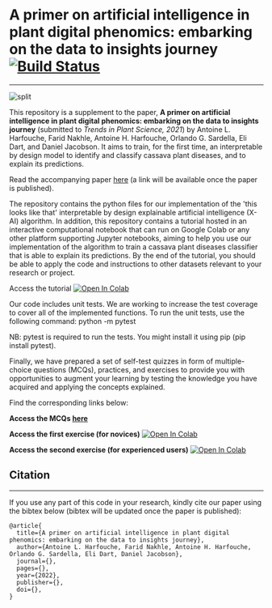 # A primer on artificial intelligence in plant digital phenomics: embarking on the data to insights journey [![Build Status](https://app.travis-ci.com/HarfoucheLab/A-Primer-on-AI-in-Plant-Digital-Phenomics.svg?branch=main)](https://app.travis-ci.com/HarfoucheLab/A-Primer-on-AI-in-Plant-Digital-Phenomics)
----
![split](https://faridnakhle.com/unitus/DigitalPhenomics/githubimages/logo.png?t=1)

This repository is a supplement to the paper, **A primer on artificial intelligence in plant digital phenomics: embarking on the data to insights journey** (submitted to *Trends in Plant Science, 2021*) by Antoine L. Harfouche, Farid Nakhle, Antoine H. Harfouche, Orlando G. Sardella, Eli Dart, and Daniel Jacobson. It aims to train, for the first time, an interpretable by design model to identify and classify cassava plant diseases, and to explain its predictions.

Read the accompanying paper [here](https://doi.org) (a link will be available once the paper is published).

The repository contains the python files for our implementation of the 'this looks like that' interpretable by design explainable artificial intelligence (X-AI) algorithm. In addition, this repository contains a tutorial hosted in an interactive computational notebook that can run on Google Colab or any other platform supporting Jupyter notebooks, aiming to help you use our implementation of the algorithm to train a cassava plant diseases classifier that is able to explain its predictions.
By the end of the tutorial, you should be able to apply the code and instructions to other datasets relevant to your research or project.

Access the tutorial [![Open In Colab](https://colab.research.google.com/assets/colab-badge.svg)](https://colab.research.google.com/github/HarfoucheLab/A-Primer-on-AI-in-Plant-Digital-Phenomics/blob/main/Tutorial.ipynb)

Our code includes unit tests. We are working to increase the test coverage to cover all of the implemented functions.
To run the unit tests, use the following command:
python -m pytest

NB: pytest is required to run the tests. You might install it using pip (pip install pytest).

Finally, we have prepared a set of self-test quizzes in form of multiple-choice questions (MCQs), practices, and exercises to provide you with opportunities to augment your learning by testing the knowledge you have acquired and applying the concepts explained.

Find the corresponding links below:

**Access the MCQs [here](https://forms.gle/jVZHLpViL2ruYyxCA "here")**

**Access the first exercise (for novices)** [![Open In Colab](https://colab.research.google.com/assets/colab-badge.svg)](https://colab.research.google.com/github/HarfoucheLab/A-Primer-on-AI-in-Plant-Digital-Phenomics/blob/main/Exercise_Novice.ipynb)

**Access the second exercise (for experienced users)** [![Open In Colab](https://colab.research.google.com/assets/colab-badge.svg)](https://colab.research.google.com/github/HarfoucheLab/A-Primer-on-AI-in-Plant-Digital-Phenomics/blob/main/Exercise_Advanced.ipynb)

## Citation
----
If you use any part of this code in your research, kindly cite our paper using the bibtex below (bibtex will be updated once the paper is published):

```
@article{
  title={A primer on artificial intelligence in plant digital phenomics: embarking on the data to insights journey},
  author={Antoine L. Harfouche, Farid Nakhle, Antoine H. Harfouche, Orlando G. Sardella, Eli Dart, Daniel Jacobson},
  journal={},
  pages={},
  year={2022},
  publisher={},
  doi={},
}
```